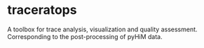 # traceratops
A toolbox for trace analysis, visualization and quality assessment. Corresponding to the post-processing of pyHiM data.
